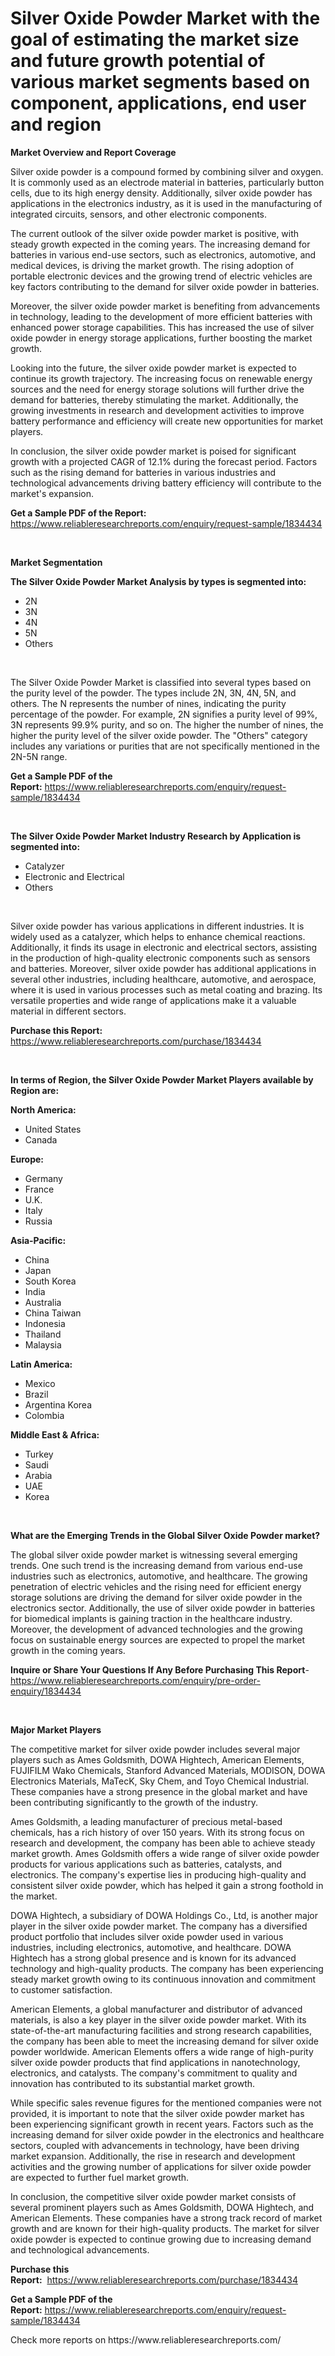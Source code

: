 <p><h1>Silver Oxide Powder Market with the goal of estimating the market size and future growth potential of various market segments based on component, applications, end user and region</h1></p><p><strong>Market Overview and Report Coverage</strong></p>
<p><p>Silver oxide powder is a compound formed by combining silver and oxygen. It is commonly used as an electrode material in batteries, particularly button cells, due to its high energy density. Additionally, silver oxide powder has applications in the electronics industry, as it is used in the manufacturing of integrated circuits, sensors, and other electronic components.</p><p>The current outlook of the silver oxide powder market is positive, with steady growth expected in the coming years. The increasing demand for batteries in various end-use sectors, such as electronics, automotive, and medical devices, is driving the market growth. The rising adoption of portable electronic devices and the growing trend of electric vehicles are key factors contributing to the demand for silver oxide powder in batteries.</p><p>Moreover, the silver oxide powder market is benefiting from advancements in technology, leading to the development of more efficient batteries with enhanced power storage capabilities. This has increased the use of silver oxide powder in energy storage applications, further boosting the market growth.</p><p>Looking into the future, the silver oxide powder market is expected to continue its growth trajectory. The increasing focus on renewable energy sources and the need for energy storage solutions will further drive the demand for batteries, thereby stimulating the market. Additionally, the growing investments in research and development activities to improve battery performance and efficiency will create new opportunities for market players.</p><p>In conclusion, the silver oxide powder market is poised for significant growth with a projected CAGR of 12.1% during the forecast period. Factors such as the rising demand for batteries in various industries and technological advancements driving battery efficiency will contribute to the market's expansion.</p></p>
<p><strong>Get a Sample PDF of the Report:</strong> <a href="https://www.reliableresearchreports.com/enquiry/request-sample/1834434">https://www.reliableresearchreports.com/enquiry/request-sample/1834434</a></p>
<p>&nbsp;</p>
<p><strong>Market Segmentation</strong></p>
<p><strong>The Silver Oxide Powder Market Analysis by types is segmented into:</strong></p>
<p><ul><li>2N</li><li>3N</li><li>4N</li><li>5N</li><li>Others</li></ul></p>
<p>&nbsp;</p>
<p><p>The Silver Oxide Powder Market is classified into several types based on the purity level of the powder. The types include 2N, 3N, 4N, 5N, and others. The N represents the number of nines, indicating the purity percentage of the powder. For example, 2N signifies a purity level of 99%, 3N represents 99.9% purity, and so on. The higher the number of nines, the higher the purity level of the silver oxide powder. The "Others" category includes any variations or purities that are not specifically mentioned in the 2N-5N range.</p></p>
<p><strong>Get a Sample PDF of the Report:</strong>&nbsp;<a href="https://www.reliableresearchreports.com/enquiry/request-sample/1834434">https://www.reliableresearchreports.com/enquiry/request-sample/1834434</a></p>
<p>&nbsp;</p>
<p><strong>The Silver Oxide Powder Market Industry Research by Application is segmented into:</strong></p>
<p><ul><li>Catalyzer</li><li>Electronic and Electrical</li><li>Others</li></ul></p>
<p>&nbsp;</p>
<p><p>Silver oxide powder has various applications in different industries. It is widely used as a catalyzer, which helps to enhance chemical reactions. Additionally, it finds its usage in electronic and electrical sectors, assisting in the production of high-quality electronic components such as sensors and batteries. Moreover, silver oxide powder has additional applications in several other industries, including healthcare, automotive, and aerospace, where it is used in various processes such as metal coating and brazing. Its versatile properties and wide range of applications make it a valuable material in different sectors.</p></p>
<p><strong>Purchase this Report:</strong>&nbsp; <a href="https://www.reliableresearchreports.com/purchase/1834434">https://www.reliableresearchreports.com/purchase/1834434</a></p>
<p>&nbsp;</p>
<p><strong>In terms of Region, the Silver Oxide Powder Market Players available by Region are:</strong></p>
<p>
    <p> <strong> North America: </strong>
        <ul>
            <li>United States</li>
            <li>Canada</li>
        </ul>
        </p> 
    <p> <strong> Europe: </strong>
        <ul>
            <li>Germany</li>
            <li>France</li>
            <li>U.K.</li>
            <li>Italy</li>
            <li>Russia</li>
        </ul>
        </p> 
    <p> <strong> Asia-Pacific: </strong>
        <ul>
            <li>China</li>
            <li>Japan</li>
            <li>South Korea</li>
            <li>India</li>
            <li>Australia</li>
            <li>China Taiwan</li>
            <li>Indonesia</li>
            <li>Thailand</li>
            <li>Malaysia</li>
        </ul>
        </p> 
    <p> <strong> Latin America: </strong>
        <ul>
            <li>Mexico</li>
            <li>Brazil</li>
            <li>Argentina Korea</li>
            <li>Colombia</li>
        </ul>
        </p> 
    <p> <strong> Middle East & Africa: </strong>
        <ul>
            <li>Turkey</li>
            <li>Saudi</li>
            <li>Arabia</li>
            <li>UAE</li>
            <li>Korea</li>
        </ul>
    </p>
    </p>
<p>&nbsp;</p>
<p><strong>What are the Emerging Trends in the Global Silver Oxide Powder market?</strong></p>
<p><p>The global silver oxide powder market is witnessing several emerging trends. One such trend is the increasing demand from various end-use industries such as electronics, automotive, and healthcare. The growing penetration of electric vehicles and the rising need for efficient energy storage solutions are driving the demand for silver oxide powder in the electronics sector. Additionally, the use of silver oxide powder in batteries for biomedical implants is gaining traction in the healthcare industry. Moreover, the development of advanced technologies and the growing focus on sustainable energy sources are expected to propel the market growth in the coming years.</p></p>
<p><strong>Inquire or Share Your Questions If Any Before Purchasing This Report</strong>- <a href="https://www.reliableresearchreports.com/enquiry/pre-order-enquiry/1834434">https://www.reliableresearchreports.com/enquiry/pre-order-enquiry/1834434</a></p>
<p>&nbsp;</p>
<p><strong>Major Market Players</strong></p>
<p><p>The competitive market for silver oxide powder includes several major players such as Ames Goldsmith, DOWA Hightech, American Elements, FUJIFILM Wako Chemicals, Stanford Advanced Materials, MODISON, DOWA Electronics Materials, MaTecK, Sky Chem, and Toyo Chemical Industrial. These companies have a strong presence in the global market and have been contributing significantly to the growth of the industry.</p><p>Ames Goldsmith, a leading manufacturer of precious metal-based chemicals, has a rich history of over 150 years. With its strong focus on research and development, the company has been able to achieve steady market growth. Ames Goldsmith offers a wide range of silver oxide powder products for various applications such as batteries, catalysts, and electronics. The company's expertise lies in producing high-quality and consistent silver oxide powder, which has helped it gain a strong foothold in the market.</p><p>DOWA Hightech, a subsidiary of DOWA Holdings Co., Ltd, is another major player in the silver oxide powder market. The company has a diversified product portfolio that includes silver oxide powder used in various industries, including electronics, automotive, and healthcare. DOWA Hightech has a strong global presence and is known for its advanced technology and high-quality products. The company has been experiencing steady market growth owing to its continuous innovation and commitment to customer satisfaction.</p><p>American Elements, a global manufacturer and distributor of advanced materials, is also a key player in the silver oxide powder market. With its state-of-the-art manufacturing facilities and strong research capabilities, the company has been able to meet the increasing demand for silver oxide powder worldwide. American Elements offers a wide range of high-purity silver oxide powder products that find applications in nanotechnology, electronics, and catalysts. The company's commitment to quality and innovation has contributed to its substantial market growth.</p><p>While specific sales revenue figures for the mentioned companies were not provided, it is important to note that the silver oxide powder market has been experiencing significant growth in recent years. Factors such as the increasing demand for silver oxide powder in the electronics and healthcare sectors, coupled with advancements in technology, have been driving market expansion. Additionally, the rise in research and development activities and the growing number of applications for silver oxide powder are expected to further fuel market growth.</p><p>In conclusion, the competitive silver oxide powder market consists of several prominent players such as Ames Goldsmith, DOWA Hightech, and American Elements. These companies have a strong track record of market growth and are known for their high-quality products. The market for silver oxide powder is expected to continue growing due to increasing demand and technological advancements.</p></p>
<p><strong>Purchase this Report:</strong>&nbsp;&nbsp;<a href="https://www.reliableresearchreports.com/purchase/1834434">https://www.reliableresearchreports.com/purchase/1834434</a></p>
<p></p>
<p><strong>Get a Sample PDF of the Report:</strong>&nbsp;<a href="https://www.reliableresearchreports.com/enquiry/request-sample/1834434">https://www.reliableresearchreports.com/enquiry/request-sample/1834434</a></p>
<p>Check more reports on https://www.reliableresearchreports.com/</p>